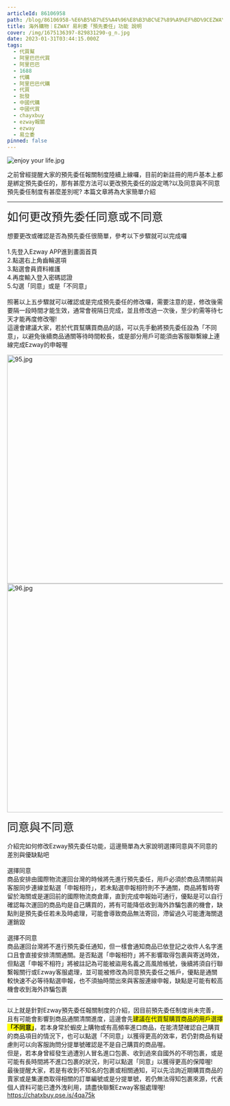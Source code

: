 ```yaml
---
articleId: 86106958
path: /blog/86106958-%E6%B5%B7%E5%A4%96%E8%B3%BC%E7%89%A9%EF%BD%9CEZWAY-%E6%98%93%E5%88%A9%E5%A7%94%E3%80%8C%E9%A0%90%E5%85%88%E5%A7%94%E4%BB%BB%E3%80%8D%E5%8A%9F%E8%83%BD-%E8%AA%AA%E6%98%8E
title: 海外購物｜EZWAY 易利委「預先委任」功能 說明
cover: /img/1675136397-829831290-g_n.jpg
date: 2023-01-31T03:44:15.000Z
tags:
  - 代買幫
  - 阿里巴巴代買
  - 阿里巴巴
  - 1688
  - 代購
  - 阿里巴巴代購
  - 代買
  - 批發
  - 中國代購
  - 中國代買
  - chayxbuy
  - ezway報關
  - ezway
  - 易立委
pinned: false
---
```

  <p><img alt="enjoy your life.jpg" src="/img/1675136397-829831290-g_l.jpg" title="enjoy your life.jpg"></p>

<p>之前曾經提醒大家的預先委任報關制度陸續上線囉，目前的新註冊的用戶基本上都是綁定預先委任的，那有甚麼方法可以更改預先委任的設定嗎?以及同意與不同意預先委任制度有甚麼差別呢? 本篇文章將為大家簡單介紹</p>

<hr>
<p><span style="font-size:26px">如何更改預先委任同意或不同意</span><br>
<br>
想要更改或確認是否為預先委任很簡單，參考以下步驟就可以完成囉<br>
<br>
1.先登入Ezway APP進到畫面首頁<br>
2.點選右上角齒輪選項<br>
3.點選會員資料維護<br>
4.再度輸入登入密碼認證<br>
5.勾選「同意」或是「不同意」<br>
<br>
照著以上五步驟就可以確認或是完成預先委任的修改囉，需要注意的是，修改後需要隔一段時間才能生效，通常會視隔日完成，並且修改過一次後，至少約需等待七天才能再度修改喔!<br>
這邊會建議大家，若於代買幫購買商品的話，可以先手動將預先委任設為「不同意」，以避免後續商品通關等待時間較長，或是部分用戶可能須由客服聯繫線上連線完成Ezway的申報喔</p>

<p><img alt="95.jpg" height="534" src="/img/1675136397-3964849446-g_l.jpg" title="95.jpg" width="534"><img alt="96.jpg" height="534" src="/img/1675136397-1055939093-g_l.jpg" title="96.jpg" width="534"></p>

<p><span style="font-size:26px">同意與不同意</span><br>
<br>
介紹完如何修改Ezway預先委任功能，這邊簡單為大家說明選擇同意與不同意的差別與優缺點吧<br>
<br>
選擇同意<br>
商品安排由國際物流運回台灣的時候將先進行預先委任，用戶必須於商品清關前與客服同步連線並點選「申報相符」，若未點選申報相符則不予通關，商品將暫時寄留於海關或是運回前的國際物流商倉庫，直到完成申報始可通行，優點是可以自行確認每次運回的商品均是自己購買的，將有可能降低收到海外詐騙包裹的機會，缺點則是預先委任若未及時處理，可能會導致商品無法寄回，滯留過久可能遭海關退運銷毀<br>
<br>
選擇不同意<br>
商品運回台灣將不進行預先委任通知，但一樣會通知商品已依登記之收件人名字進口且會直接安排清關通關。是否點選「申報相符」將不影響取得包裹與寄送時效，但點選「申報不相符」將被註記為可能被盜用名義之高風險帳號，後續將須自行聯繫報關行或Ezway客服處理，並可能被修改為同意預先委任之帳戶，優點是通關較快速不必等待點選申報，也不須抽時間出來與客服連線申報，缺點是可能有較高機會收到海外詐騙包裹</p>

<hr>
<p>以上就是針對Ezway預先委任報關制度的介紹，因目前預先委任制度尚未完善，且有可能會影響到商品通關清關進度，這邊會先<span style="background-color:#FFFF00">建議在代買幫購買商品的用戶選擇<strong>「不同意」</strong></span>，若本身常於蝦皮上購物或有高頻率進口商品，在能清楚確認自己購買的商品項目的情況下，也可以點選「不同意」以獲得更高的效率，若仍對商品有疑慮則可以向客服詢問分提單號確認是不是自己購買的商品喔。<br>
但是，若本身曾經發生過遭別人冒名進口包裹、收到過來自國外的不明包裹，或是可能有長時間將不進口包裹的狀況，則可以點選「同意」以獲得更高的保障喔!<br>
最後提醒大家，若是有收到不知名的包裹或相關通知，可以先洽詢近期購買商品的賣家或是集運商取得相關的訂單編號或是分提單號，若仍無法得知包裹來源，代表個人資料可能已遭外洩利用，請盡快聯繫Ezway客服處理喔!<br>
<span><a href="https://chatxbuy.pse.is/4qa75k">https://chatxbuy.pse.is/4qa75k</a></span></p>

  